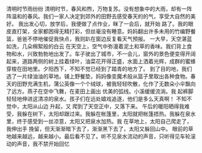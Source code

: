 清明时节雨纷纷
清明时节，春风和煦，万物复苏。没有想象中的大雨，却有一阵阵温和的春风。我们一家人决定到郊外的田野去感受春天的的气，享受大自然的美好。
我出发心切，放学后，我便做了点作业，眯了一会后，就开始 路了。我的眼皮直打架，全家都困得无精打彩，但丝毫没有睡意。妈妈翻出许多未用的竹编野餐篮，爸爸不停地催促我快点，我则趴在窗边反复看天气预报。
一大早，天空湛蓝如洗，几朵棉絮般的白云 在天空上，空气中弥漫着泥土和草的香味。我们背上食物和水，兴致勃勃地出发了。车子驶出了城市，不一会儿，窗外的景色便变得开阔起来，道路两侧的树上挂着绿叶，油菜花开得正盛，水面上洒着光辉，成群的蜜蜂穿梭在田地里。夕阳西下，不知不觉已经到了踏青的地方了。
到了目的地，我们选了一片绿油油的草地。铺上野餐垫，妈妈像变魔术般从篮子里取出各种食物。春天的田野充满生机，蒲公英像一个个绒球，被我轻轻吹散，化作了无数朵小伞飘向了远方。燕子在空中飞舞，在麦田上画出 优美的弧线。小溪缓缓流淌。我 起裤脚轻轻地伸进这清凉的泉水。孩子们在远处嬉戏追逐，他们是多么天真啊！
不知不觉中，太阳从山边 升起，又 爬到了天空正中，又落下来。
午后的暖阳晒得我难受，我躲在树下，太阳却跟过来。我躲在帐篷里，太阳就把帐篷捂热。我躲在泉水里，终于感受到一丝凉意，太阳又把泉水加热。我  在草地上，太阳自己爬走了，我伸出手  挽留，但天渐渐暗下去了，渐渐黑下去了，太阳又躲回山中。
眼前的草地越来越远，越来越小。最后看不见了。听不见泉水流动的声音，只听得见车轮滚动的声音，我不禁开始回忆